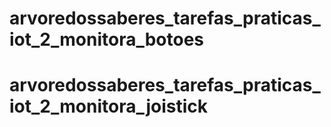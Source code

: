 # arvoredossaberes_tarefas_praticas_iot_2_monitora_botoes
# arvoredossaberes_tarefas_praticas_iot_2_monitora_joistick
